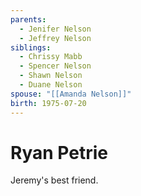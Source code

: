```yaml
---
parents:
  - Jenifer Nelson
  - Jeffrey Nelson
siblings:
  - Chrissy Mabb
  - Spencer Nelson
  - Shawn Nelson
  - Duane Nelson
spouse: "[[Amanda Nelson]]"
birth: 1975-07-20
---
```



# Ryan Petrie
Jeremy's best friend.
